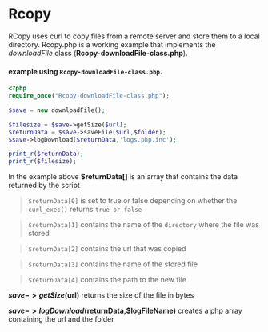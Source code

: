# Rcopy
RCopy uses curl to copy files from a remote server and store them to a local directory.
Rcopy.php is a working example that implements the _downloadFile_ class (**Rcopy-downloadFile-class.php**).


#### example using `Rcopy-downloadFile-class.php`.  


```php
<?php
require_once("Rcopy-downloadFile-class.php");

$save = new downloadFile();

$filesize = $save->getSize($url);
$returnData = $save->saveFile($url,$folder);
$save->logDownload($returnData,'logs.php.inc');

print_r($returnData);
print_r($filesize);

```

In the example above **$returnData[]** is an array that contains the data returned by the script

> `$returnData[0]` is set to true or false depending on whether the `curl_exec()` returns `true or false`

> `$returnData[1]` contains the name of the `directory` where the file was stored

> `$returnData[2]` contains the url that was copied

> `$returnData[3]` contains the name of the stored file

> `$returnData[4]` contains the path to the new file 

**$save->getSize($url)** returns the size of the file in bytes

**$save->logDownload($returnData,$logFileName)** creates a php array containing the url and the folder 
